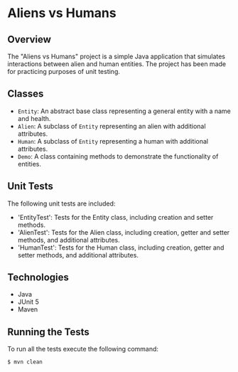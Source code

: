 
# Aliens vs Humans

## Overview

The "Aliens vs Humans" project is a simple Java application that simulates interactions between alien and human entities.
The project has been made for practicing purposes of unit testing. 

## Classes
- `Entity`: An abstract base class representing a general entity with a name and health.
- `Alien`: A subclass of `Entity` representing an alien with additional attributes.
- `Human`: A subclass of `Entity` representing a human with additional attributes.
- `Demo`: A class containing methods to demonstrate the functionality of entities.

## Unit Tests

The following unit tests are included:

- 'EntityTest': Tests for the Entity class, including creation and setter methods.
- 'AlienTest': Tests for the Alien class, including creation, getter and setter methods, and additional attributes.
- 'HumanTest': Tests for the Human class, including creation, getter and setter methods, and additional attributes.

## Technologies
- Java
- JUnit 5
- Maven

## Running the Tests

To run all the tests execute the following command:
```bash
$ mvn clean
```